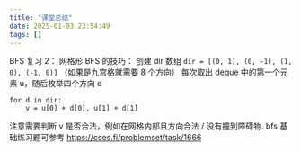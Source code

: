 ```yaml
---
title: "课堂总结"
date: 2025-01-03 23:54:49
tags: []
---
```

BFS 复习 2：
网格形 BFS 的技巧：
创建 dir 数组 `dir = [(0, 1), (0, -1), (1, 0), (-1, 0)]` （如果是九宫格就需要 8 个方向）
每次取出 deque 中的第一个元素 u，随后枚举四个方向 d
```
for d in dir:
    v = u[0] + d[0], u[1] + d[1]
```

注意需要判断 v 是否合法，例如在网格内部且方向合法 / 没有撞到障碍物. bfs 基础练习题可参考 https://cses.fi/problemset/task/1666
